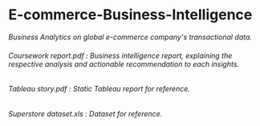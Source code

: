 # E-commerce-Business-Intelligence

*Business Analytics on global e-commerce company's transactional data.*

###### Coursework report.pdf : Business intelligence report, explaining the respective analysis and actionable recommendation to each insights.
###### Tableau story.pdf : Static Tableau report for reference.
###### Superstore dataset.xls : Dataset for reference.
